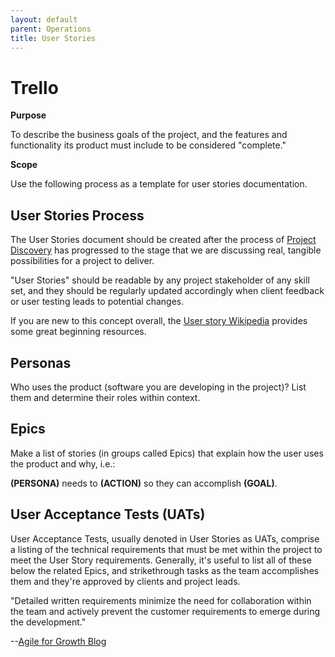 ```yaml
---
layout: default
parent: Operations
title: User Stories
---
```


# Trello
 
**Purpose**

To describe the business goals of the project, and the features and
functionality its product must include to be considered "complete."

**Scope**

Use the following process as a template for user stories documentation.

## User Stories Process

The User Stories document should be created after the process of
[Project Discovery](sales/DISCOVERY/) has progressed to the stage
that we are discussing real, tangible possibilities for a project to
deliver.

"User Stories" should be readable by any project stakeholder of any
skill set, and they should be regularly updated accordingly when client
feedback or user testing leads to potential changes.

If you are new to this concept overall, the [User story Wikipedia](https://en.wikipedia.org/wiki/User_story) provides some great
beginning resources.

## Personas

Who uses the product (software you are developing in the project)? List
them and determine their roles within context.

## Epics

Make a list of stories (in groups called Epics) that explain how the
user uses the product and why, i.e.:

**(PERSONA)** needs to **(ACTION)** so they can accomplish **(GOAL)**.

## User Acceptance Tests (UATs)

User Acceptance Tests, usually denoted in User Stories as UATs, comprise
a listing of the technical requirements that must be met within the
project to meet the User Story requirements. Generally, it's useful to
list all of these below the related Epics, and strikethrough tasks as
the team accomplishes them and they're approved by clients and project
leads.

"Detailed written requirements minimize the need for collaboration
within the team and actively prevent the customer requirements to emerge
during the development."

\--[Agile for Growth Blog](http://agileforgrowth.com/blog/how-to-write-good-user-stories/)
